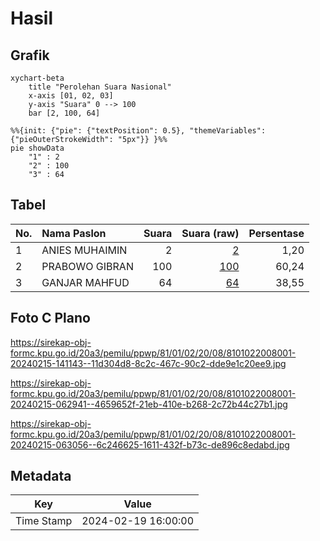 # Hasil

## Grafik

```mermaid
xychart-beta
    title "Perolehan Suara Nasional"
    x-axis [01, 02, 03]
    y-axis "Suara" 0 --> 100
    bar [2, 100, 64]
```

```mermaid
%%{init: {"pie": {"textPosition": 0.5}, "themeVariables": {"pieOuterStrokeWidth": "5px"}} }%%
pie showData
    "1" : 2
    "2" : 100
    "3" : 64
```

## Tabel

| No. | Nama Paslon    | Suara | Suara (raw) | Persentase |
|:--- |:-------------- | -----:| -----------:| ----------:|
| 1   | ANIES MUHAIMIN | 2     | [2][p-1]    | 1,20       |
| 2   | PRABOWO GIBRAN | 100   | [100][p-2]  | 60,24      |
| 3   | GANJAR MAHFUD  | 64    | [64][p-3]   | 38,55      |


[p-1]: https://github.com/gigit-pemilu/pemilu-2024/blob/main/pilpres/hitung-suara/sub/81-maluku/sub/01-maluku-tengah/sub/02-teon-nila-serua/sub/2008-sifluru/sub/001-tps/sub/paslon-1.txt
[p-2]: https://github.com/gigit-pemilu/pemilu-2024/blob/main/pilpres/hitung-suara/sub/81-maluku/sub/01-maluku-tengah/sub/02-teon-nila-serua/sub/2008-sifluru/sub/001-tps/sub/paslon-2.txt
[p-3]: https://github.com/gigit-pemilu/pemilu-2024/blob/main/pilpres/hitung-suara/sub/81-maluku/sub/01-maluku-tengah/sub/02-teon-nila-serua/sub/2008-sifluru/sub/001-tps/sub/paslon-3.txt

## Foto C Plano

https://sirekap-obj-formc.kpu.go.id/20a3/pemilu/ppwp/81/01/02/20/08/8101022008001-20240215-141143--11d304d8-8c2c-467c-90c2-dde9e1c20ee9.jpg

https://sirekap-obj-formc.kpu.go.id/20a3/pemilu/ppwp/81/01/02/20/08/8101022008001-20240215-062941--4659652f-21eb-410e-b268-2c72b44c27b1.jpg

https://sirekap-obj-formc.kpu.go.id/20a3/pemilu/ppwp/81/01/02/20/08/8101022008001-20240215-063056--6c246625-1611-432f-b73c-de896c8edabd.jpg


## Metadata

| Key        | Value               |
| ---------- | ------------------- |
| Time Stamp | 2024-02-19 16:00:00 |



